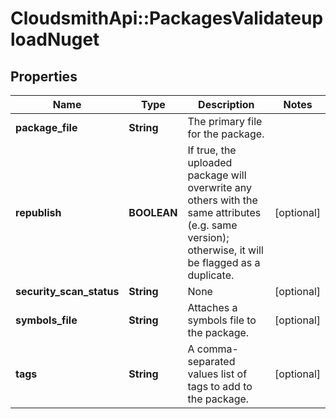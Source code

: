 # CloudsmithApi::PackagesValidateuploadNuget

## Properties
Name | Type | Description | Notes
------------ | ------------- | ------------- | -------------
**package_file** | **String** | The primary file for the package. | 
**republish** | **BOOLEAN** | If true, the uploaded package will overwrite any others with the same attributes (e.g. same version); otherwise, it will be flagged as a duplicate. | [optional] 
**security_scan_status** | **String** | None | [optional] 
**symbols_file** | **String** | Attaches a symbols file to the package. | [optional] 
**tags** | **String** | A comma-separated values list of tags to add to the package. | [optional] 


